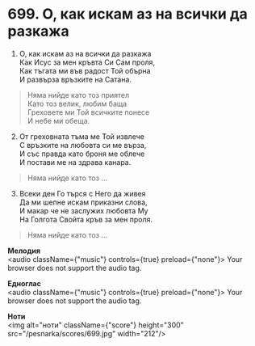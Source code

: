 # 699. О, как искам аз на всички да разкажа

1. О, как искам аз на всички да разкажа  
Как Исус за мен кръвта Си Сам проля,  
Как тъгата ми във радост Той обърна  
И развърза връзките на Сатана.  

> Няма нийде като тоз приятел  
> Като тоз велик, любим баща  
> Греховете ми Той всичките понесе  
> И небе ми обеща.  

2. От греховната тъма ме Той извлече  
С връзките на любовта си ме върза,  
И със правда като броня ме облече  
И постави ме на здрава канара.  

> Няма нийде като тоз ...  

3. Всеки ден Го търся с Него да живея  
Да ми шепне искам приказни слова,  
И макар че не заслужих любовта Му  
На Голгота Свойта кръв за мен проля.  

> Няма нийде като тоз ...

**Мелодия**  
<audio className={"music"} controls={true} preload={"none"}>
    <source src="/pesnarka/mp3/699.mp3" type="audio/mpeg"/>
    Your browser does not support the audio tag.
</audio>

**Едноглас**  
<audio className={"music"} controls={true} preload={"none"}>
    <source src="/pesnarka/transp/699.mp3" type="audio/mpeg"/>
    Your browser does not support the audio tag.
</audio>

**Ноти**  
<img alt="ноти" className={"score"} height="300" src="/pesnarka/scores/699.jpg" width="212"/>
